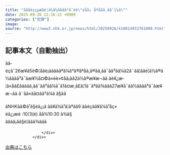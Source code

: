 ```yaml
---
title: "ããã­éççµæãé¦ä½ã½ãããã³ã¯éè\"¢åã¡ åªåãã¸ãã¯ï¼ã\""
date: 2025-09-26 22:16:21 +0900
categories: ["犯罪"]
image: 
source: "http://www3.nhk.or.jp/news/html/20250926/k10014933761000.html"
---
```


## 記事本文（自動抽出）
<div><div class="content--detail-body">
						<p class="content--summary">ãã­éçã¯26æ¥ã5è©¦åãè¡ãããããªã¼ã°ã®åªåã¸ã®ãã¸ãã¯ãã³ãã¼ã2ã¨ãã¦ããé¦ä½ã®ã½ãããã³ã¯ãæ¥½å¤©ã«éè»¢åã¡ãã2ä½ã®æ¥æ¬ãã ãè¥¿æ­¦ã«åã£ããããã¸ãã¯ãã³ãã¼ã¯ã1ã¤æ¸ã£ã¦1ã¨ãªãã¾ããã27æ¥ã¯ãã½ãããã³ã¯ãæ¥æ¬ãã ã¨ãã«ãã¤ãã²ã¼ã ã§ãã<br><br><span class="pattern_1">ãNHKãã©ã¹ã§éä¿¡ã ãã¥ã¼ã¹ã¦ãªãã9 ãã­éçãã¥ã¼ã¹åç»</span><br><span class="pattern_1">éä¿¡æé :10/3(é) åå¾10:30 ã¾ã§</span><br><span class="pattern_1">ââãã¡ãã§è¦ããã¾ãââ</span></p>
						
					</div>
				</div>

[出典はこちら](http://www3.nhk.or.jp/news/html/20250926/k10014933761000.html)
